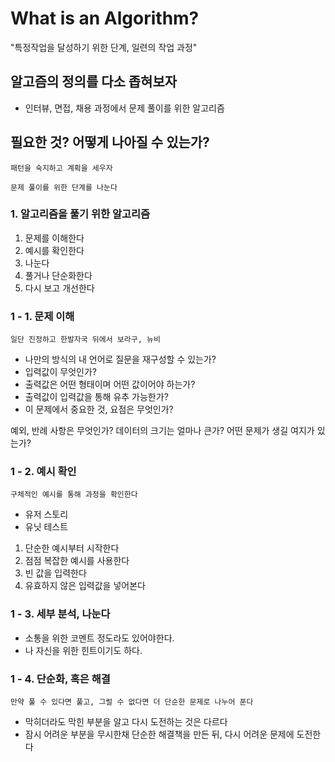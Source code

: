 # What is an Algorithm?
"특정작업을 달성하기 위한 단계, 일련의 작업 과정"
## 알고즘의 정의를 다소 좁혀보자
- 인터뷰, 면접, 채용 과정에서 문제 풀이를 위한 알고리즘

## 필요한 것? 어떻게 나아질 수 있는가?
`패턴을 숙지하고 계획을 세우자`

`문제 풀이를 위한 단계를 나눈다`

### 1. 알고리즘을 풀기 위한 알고리즘
1) 문제를 이해한다
2) 예시를 확인한다
3) 나눈다
4) 풀거나 단순화한다
5) 다시 보고 개선한다

### 1 - 1. 문제 이해
`일단 진정하고 한발자국 뒤에서 보라구, 뉴비`

- 나만의 방식의 내 언어로 질문을 재구성할 수 있는가?
- 입력값이 무엇인가?
- 출력값은 어떤 형태이며 어떤 값이어야 하는가?
- 출력값이 입력값을 통해 유추 가능한가?
- 이 문제에서 중요한 것, 요점은 무엇인가?

예외, 반례 사항은 무엇인가? 데이터의 크기는 얼마나 큰가? 어떤 문제가 생길 여지가 있는가?

### 1 - 2. 예시 확인
`구체적인 예시를 통해 과정을 확인한다`
- 유저 스토리
- 유닛 테스트

1. 단순한 예시부터 시작한다
2. 점점 복잡한 예시를 사용한다
3. 빈 값을 입력한다
4. 유효하지 않은 입력값을 넣어본다

### 1 - 3. 세부 분석, 나눈다
- 소통을 위한 코멘트 정도라도 있어야한다.
- 나 자신을 위한 힌트이기도 하다.

### 1 - 4. 단순화, 혹은 해결
`만약 풀 수 있다면 풀고, 그럴 수 없다면 더 단순한 문제로 나누어 푼다`

- 막히더라도 막힌 부분을 알고 다시 도전하는 것은 다르다
- 잠시 어려운 부분을 무시한채 단순한 해결책을 만든 뒤, 다시 어려운 문제에 도전한다

